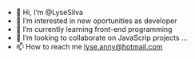 - 👋 Hi, I’m @LyseSilva
- 👀 I’m interested in new oportunities as developer
- 🌱 I’m currently learning front-end programming
- 💞️ I’m looking to collaborate on JavaScrip projects
...
- 📫 How to reach me  lyse.anny@hotmail.com

<!---
LyseSilva/LyseSilva is a ✨ special ✨ repository because its `README.md` (this file) appears on your GitHub profile.
You can click the Preview link to take a look at your changes.
--->
